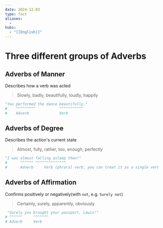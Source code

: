 ```yaml
---
date: 2024-12-03
type: fact
aliases:
  -
hubs:
  - "[[English]]"
---
```


# Three different groups of Adverbs


## Adverbs of Manner

Describes how a verb was acted
> Slowly, badly, beautifully, loudly, happily
```py
"You performed the dance beautifully."
#    ^^^^^^^^^           ^^^^^^^^^^^
#    Adverb              Verb
```

## Adverbs of Degree

Describes the action's current state
> Almost, fully, rather, too, enough, perfectly
```py
"I was almost falling asleep then!"
#      ^^^^^^ ^^^^^^^^^^^^^^
#      Adverb     Verb (phraral verb, you can treat it as a single verb)
```

## Adverbs of Affirmation

Confirms positively or negatively(with `not`, e.g. `Surely not`)
> Certainly, surely, apparently, obviously
```py
 "Surely you brought your passport, Lewis!"
# ^^^^^^     ^^^^^^^
# Adverb     Verb
```
